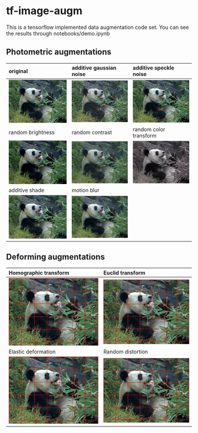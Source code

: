 # tf-image-augm

This is a tensorflow implemented data augmentation code set.
You can see the results through notebooks/demo.ipynb

## Photometric augmentations
| original | additive gaussian noise | additive speckle noise |
|:---------|:--------------------|:----------------|
| ![pa_original](/samples/doc/pa_original.jpg) | ![pa_additive_gaussian_noise](/samples/doc/pa_additive_gaussian_noise.jpg) | ![pa_additive_speckle_noise](/samples/doc/pa_additive_speckle_noise.jpg) |
| random brightness | random contrast | random color transform |
| ![pa_random_brightness](/samples/doc/pa_random_brightness.jpg) | ![pa_random_contrast](/samples/doc/pa_random_contrast.jpg) | ![pa_random_color_transform](/samples/doc/pa_random_color_transform.jpg) |
| additive shade | motion blur |   |
| ![pa_additive_shade](/samples/doc/pa_additive_shade.jpg) | ![pa_motion_blur](/samples/doc/pa_motion_blur.jpg) |  |

## Deforming augmentations
| Homographic transform | Euclid transform |
|:---------|:--------------------|
| ![da_homographic](/samples/doc/da_homographic.gif) | ![da_euclid](/samples/doc/da_euclid.gif) |
| Elastic deformation | Random distortion |
| ![da_elastic](/samples/doc/da_elastic.gif) | ![da_distortion](/samples/doc/da_distortion.gif) |

